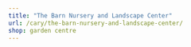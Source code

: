 ```yaml
---
title: "The Barn Nursery and Landscape Center"
url: /cary/the-barn-nursery-and-landscape-center/
shop: garden centre
---
```

